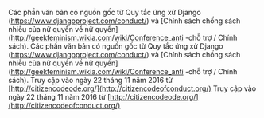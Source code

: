 Các phần văn bản có nguồn gốc từ Quy tắc ứng xử Django (https://www.djangoproject.com/conduct/) và [Chính sách chống sách nhiễu của nữ quyền về nữ quyền] (http://geekfeminism.wikia.com/wiki/Conference_anti -chỗ trợ / Chính sách).		  Các phần văn bản có nguồn gốc từ Quy tắc ứng xử Django (https://www.djangoproject.com/conduct/) và [Chính sách chống sách nhiễu của nữ quyền về nữ quyền] (http://geekfeminism.wikia.com/wiki/Conference_anti -chỗ trợ / Chính sách).
Truy cập vào ngày 22 tháng 11 năm 2016 từ [http://citizencodeode.org/](http://citizencodeofconduct.org/)		  Truy cập vào ngày 22 tháng 11 năm 2016 từ [http://citizencodeode.org/](http://citizencodeofconduct.org/)
